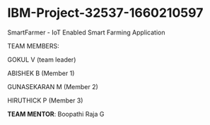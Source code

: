# IBM-Project-32537-1660210597


SmartFarmer - IoT Enabled Smart Farming Application


TEAM MEMBERS:

 GOKUL V (team leader)
 
 ABISHEK B (Member 1)
 
 GUNASEKARAN M (Member 2)
 
 HIRUTHICK P (Member 3)

**TEAM MENTOR**: Boopathi Raja G

